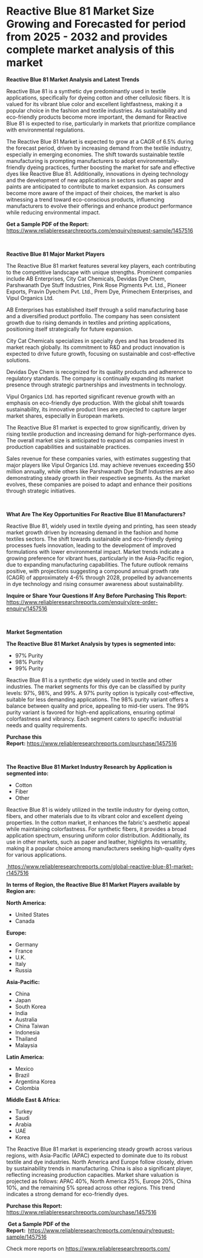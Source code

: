 <p><h1>Reactive Blue 81 Market Size Growing and Forecasted for period from 2025 - 2032 and provides complete market analysis of this market</h1></p><p><strong>Reactive Blue 81 Market Analysis and Latest Trends</strong></p>
<p><p>Reactive Blue 81 is a synthetic dye predominantly used in textile applications, specifically for dyeing cotton and other cellulosic fibers. It is valued for its vibrant blue color and excellent lightfastness, making it a popular choice in the fashion and textile industries. As sustainability and eco-friendly products become more important, the demand for Reactive Blue 81 is expected to rise, particularly in markets that prioritize compliance with environmental regulations.</p><p>The Reactive Blue 81 Market is expected to grow at a CAGR of 6.5% during the forecast period, driven by increasing demand from the textile industry, especially in emerging economies. The shift towards sustainable textile manufacturing is prompting manufacturers to adopt environmentally-friendly dyeing practices, further boosting the market for safe and effective dyes like Reactive Blue 81. Additionally, innovations in dyeing technology and the development of new applications in sectors such as paper and paints are anticipated to contribute to market expansion. As consumers become more aware of the impact of their choices, the market is also witnessing a trend toward eco-conscious products, influencing manufacturers to evolve their offerings and enhance product performance while reducing environmental impact.</p></p>
<p><strong>Get a Sample PDF of the Report:&nbsp;</strong> <a href="https://www.reliableresearchreports.com/enquiry/request-sample/1457516?utm_campaign=2788&utm_medium=2&utm_source=Github&utm_content=ia&utm_term=30032025&utm_id=reactive-blue-81">https://www.reliableresearchreports.com/enquiry/request-sample/1457516</a></p>
<p>&nbsp;</p>
<p><strong>Reactive Blue 81 Major Market Players</strong></p>
<p><p>The Reactive Blue 81 market features several key players, each contributing to the competitive landscape with unique strengths. Prominent companies include AB Enterprises, City Cat Chemicals, Devidas Dye Chem, Parshwanath Dye Stuff Industries, Pink Rose Pigments Pvt. Ltd., Pioneer Exports, Pravin Dyechem Pvt. Ltd., Prem Dye, Primechem Enterprises, and Vipul Organics Ltd.</p><p>AB Enterprises has established itself through a solid manufacturing base and a diversified product portfolio. The company has seen consistent growth due to rising demands in textiles and printing applications, positioning itself strategically for future expansion.</p><p>City Cat Chemicals specializes in specialty dyes and has broadened its market reach globally. Its commitment to R&D and product innovation is expected to drive future growth, focusing on sustainable and cost-effective solutions.</p><p>Devidas Dye Chem is recognized for its quality products and adherence to regulatory standards. The company is continually expanding its market presence through strategic partnerships and investments in technology.</p><p>Vipul Organics Ltd. has reported significant revenue growth with an emphasis on eco-friendly dye production. With the global shift towards sustainability, its innovative product lines are projected to capture larger market shares, especially in European markets.</p><p>The Reactive Blue 81 market is expected to grow significantly, driven by rising textile production and increasing demand for high-performance dyes. The overall market size is anticipated to expand as companies invest in production capabilities and sustainable practices.</p><p>Sales revenue for these companies varies, with estimates suggesting that major players like Vipul Organics Ltd. may achieve revenues exceeding $50 million annually, while others like Parshwanath Dye Stuff Industries are also demonstrating steady growth in their respective segments. As the market evolves, these companies are poised to adapt and enhance their positions through strategic initiatives.</p></p>
<p>&nbsp;</p>
<p><strong>What Are The Key Opportunities For Reactive Blue 81 Manufacturers?</strong></p>
<p><p>Reactive Blue 81, widely used in textile dyeing and printing, has seen steady market growth driven by increasing demand in the fashion and home textiles sectors. The shift towards sustainable and eco-friendly dyeing processes fuels innovation, leading to the development of improved formulations with lower environmental impact. Market trends indicate a growing preference for vibrant hues, particularly in the Asia-Pacific region, due to expanding manufacturing capabilities. The future outlook remains positive, with projections suggesting a compound annual growth rate (CAGR) of approximately 4-6% through 2028, propelled by advancements in dye technology and rising consumer awareness about sustainability.</p></p>
<p><strong>Inquire or Share Your Questions If Any Before Purchasing This Report:</strong> <a href="https://www.reliableresearchreports.com/enquiry/pre-order-enquiry/1457516?utm_campaign=2788&utm_medium=2&utm_source=Github&utm_content=ia&utm_term=30032025&utm_id=reactive-blue-81">https://www.reliableresearchreports.com/enquiry/pre-order-enquiry/1457516</a></p>
<p>&nbsp;</p>
<p><strong>Market Segmentation</strong></p>
<p><strong>The Reactive Blue 81 Market Analysis by types is segmented into:</strong></p>
<p><ul><li>97% Purity</li><li>98% Purity</li><li>99% Purity</li></ul></p>
<p><p>Reactive Blue 81 is a synthetic dye widely used in textile and other industries. The market segments for this dye can be classified by purity levels: 97%, 98%, and 99%. A 97% purity option is typically cost-effective, suitable for less demanding applications. The 98% purity variant offers a balance between quality and price, appealing to mid-tier users. The 99% purity variant is favored for high-end applications, ensuring optimal colorfastness and vibrancy. Each segment caters to specific industrial needs and quality requirements.</p></p>
<p><strong>Purchase this Report:&nbsp;</strong><a href="https://www.reliableresearchreports.com/purchase/1457516?utm_campaign=2788&utm_medium=2&utm_source=Github&utm_content=ia&utm_term=30032025&utm_id=reactive-blue-81">https://www.reliableresearchreports.com/purchase/1457516</a></p>
<p>&nbsp;</p>
<p><strong>The Reactive Blue 81 Market Industry Research by Application is segmented into:</strong></p>
<p><ul><li>Cotton</li><li>Fiber</li><li>Other</li></ul></p>
<p><p>Reactive Blue 81 is widely utilized in the textile industry for dyeing cotton, fibers, and other materials due to its vibrant color and excellent dyeing properties. In the cotton market, it enhances the fabric's aesthetic appeal while maintaining colorfastness. For synthetic fibers, it provides a broad application spectrum, ensuring uniform color distribution. Additionally, its use in other markets, such as paper and leather, highlights its versatility, making it a popular choice among manufacturers seeking high-quality dyes for various applications.</p></p>
<p><a href="https://www.reliableresearchreports.com/global-reactive-blue-81-market-r1457516?utm_campaign=2788&utm_medium=2&utm_source=Github&utm_content=ia&utm_term=30032025&utm_id=reactive-blue-81">&nbsp;https://www.reliableresearchreports.com/global-reactive-blue-81-market-r1457516</a></p>
<p><strong>In terms of Region, the Reactive Blue 81 Market Players available by Region are:</strong></p>
<p>
    <p> <strong> North America: </strong>
        <ul>
            <li>United States</li>
            <li>Canada</li>
        </ul>
        </p> 
    <p> <strong> Europe: </strong>
        <ul>
            <li>Germany</li>
            <li>France</li>
            <li>U.K.</li>
            <li>Italy</li>
            <li>Russia</li>
        </ul>
        </p> 
    <p> <strong> Asia-Pacific: </strong>
        <ul>
            <li>China</li>
            <li>Japan</li>
            <li>South Korea</li>
            <li>India</li>
            <li>Australia</li>
            <li>China Taiwan</li>
            <li>Indonesia</li>
            <li>Thailand</li>
            <li>Malaysia</li>
        </ul>
        </p> 
    <p> <strong> Latin America: </strong>
        <ul>
            <li>Mexico</li>
            <li>Brazil</li>
            <li>Argentina Korea</li>
            <li>Colombia</li>
        </ul>
        </p> 
    <p> <strong> Middle East & Africa: </strong>
        <ul>
            <li>Turkey</li>
            <li>Saudi</li>
            <li>Arabia</li>
            <li>UAE</li>
            <li>Korea</li>
        </ul>
    </p>
    </p>
<p><p>The Reactive Blue 81 market is experiencing steady growth across various regions, with Asia-Pacific (APAC) expected to dominate due to its robust textile and dye industries. North America and Europe follow closely, driven by sustainability trends in manufacturing. China is also a significant player, reflecting increasing production capacities. Market share valuation is projected as follows: APAC 40%, North America 25%, Europe 20%, China 10%, and the remaining 5% spread across other regions. This trend indicates a strong demand for eco-friendly dyes.</p></p>
<p><strong>Purchase this Report: </strong><a href="https://www.reliableresearchreports.com/purchase/1457516?utm_campaign=2788&utm_medium=2&utm_source=Github&utm_content=ia&utm_term=30032025&utm_id=reactive-blue-81">https://www.reliableresearchreports.com/purchase/1457516</a></p>
<p>&nbsp;<strong>Get a Sample PDF of the Report:&nbsp;&nbsp;</strong><a href="https://www.reliableresearchreports.com/enquiry/request-sample/1457516?utm_campaign=2788&utm_medium=2&utm_source=Github&utm_content=ia&utm_term=30032025&utm_id=reactive-blue-81">https://www.reliableresearchreports.com/enquiry/request-sample/1457516</a></p>
<p><strong></strong></p>
<p>Check more reports on <a href="https://www.reliableresearchreports.com/?utm_campaign=2788&utm_medium=2&utm_source=Github&utm_content=ia&utm_term=30032025&utm_id=reactive-blue-81">https://www.reliableresearchreports.com/</a></p>